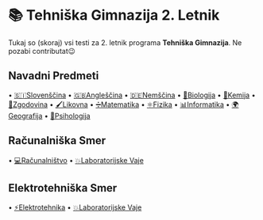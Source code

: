 # 📚 Tehniška Gimnazija 2. Letnik
Tukaj so (skoraj) vsi testi za 2. letnik programa **Tehniška Gimnazija**.
Ne pozabi contributat😉

## Navadni Predmeti
• [🇸🇮Slovenščina]()
• [🇬🇧Angleščina]()
• [🇩🇪Nemščina]()
• [🧬Biologija]()
• [🧪Kemija]()
• [📜Zgodovina]()
• [🖌Likovna]()
• [➗️Matematika]()
• [⚛️Fizika]()
• [📊Informatika]()
• [🌍Geografija]()
• [🔮Psihologija]()

## Računalniška Smer
• [💻Računalništvo]()
• [💥Laboratorijske Vaje]()

## Elektrotehniška Smer
• [⚡️Elektrotehnika]()
• [💥Laboratorijske Vaje]()
